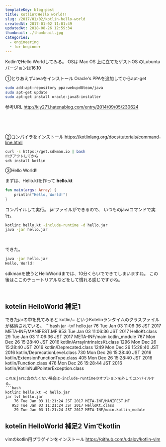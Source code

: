 ```yaml
---
templateKey: blog-post
title: KotlinでHello world!!
slug: /2017/01/02/kotlin-hello-world
createdAt: 2017-01-02 11:01:49
updatedAt: 2018-08-26 12:59:34
thumbnail: ./thumbnail.jpg
categories: 
  - engineering
  - for-beginner
---
```


KotlinでHello Worldしてみる。
OSは Mac OS 上に立てたゲストOS のLubuntu バージョンは16.10

①とりあえずJavaをインストール
Oracle's PPAを追加してからapt-get
```bash
sudo add-apt-repository ppa:webupd8team/java
sudo apt-get update
sudo apt-get install oracle-java8-installer

```
参考URL
<a href="http://kiy271.hatenablog.com/entry/2014/09/05/230624">http://kiy271.hatenablog.com/entry/2014/09/05/230624</a>

<div class="after-intro"></div>

&nbsp;

&nbsp;

②コンパイラをインストール
<a href="https://kotlinlang.org/docs/tutorials/command-line.html">https://kotlinlang.org/docs/tutorials/command-line.html</a>
```bash
curl -s https://get.sdkman.io | bash
ログアウトしてから
sdk install kotlin

```
③Hello World!!

まずは、Hello.ktを作って
<strong>hello.kt</strong>
```kotlin
fun main(args: Array) {
    println("Hello, World!")
}

```
コンパイルして実行。
jarファイルができるので、
いつものjavaコマンドで実行。
```bash
kotlinc hello.kt -include-runtime -d hello.jar
java -jar hello.jar

```
&nbsp;

できた。
```bash
java -jar hello.jar
Hello, World!

```
sdkmanを使うとHelloWorldまでは、10分くらいでできてしまいますね。
この後はここのチュートリアルなどをして慣れる感じですかね。

&nbsp;
<h2>kotelin HelloWorld 補足1</h2>
できたjarの中を見てみると
kotlin/~ というKotelinランタイムのクラスファイルが格納されている。
```bash
jar -tvf hello.jar
    76 Tue Jan 03 11:06:36 JST 2017 META-INF/MANIFEST.MF
   953 Tue Jan 03 11:06:36 JST 2017 HelloKt.class
    29 Tue Jan 03 11:06:36 JST 2017 META-INF/main.kotlin_module
   767 Mon Dec 26 15:28:40 JST 2016 kotlin/ArrayIntrinsicsKt.class
  1296 Mon Dec 26 15:28:40 JST 2016 kotlin/Deprecated.class
  1249 Mon Dec 26 15:28:40 JST 2016 kotlin/DeprecationLevel.class
   730 Mon Dec 26 15:28:40 JST 2016 kotlin/ExtensionFunctionType.class
   405 Mon Dec 26 15:28:40 JST 2016 kotlin/Function.class
   476 Mon Dec 26 15:28:44 JST 2016 kotlin/KotlinNullPointerException.class

```
これをjarに含めたくない場合は-include-runtimeのオプションを外してコンパイルする。
```bash
kotlinc hello.kt -d hello.jar
jar tvf hello.jar
    76 Tue Jan 03 11:21:24 JST 2017 META-INF/MANIFEST.MF
   953 Tue Jan 03 11:21:24 JST 2017 HelloKt.class
    29 Tue Jan 03 11:21:24 JST 2017 META-INF/main.kotlin_module

```
<h2>kotelin HelloWorld 補足2 Vimでkotlin</h2>
vimのkotlin用プラグインをインストール
<a href="https://github.com/udalov/kotlin-vim">https://github.com/udalov/kotlin-vim</a>

&nbsp;
